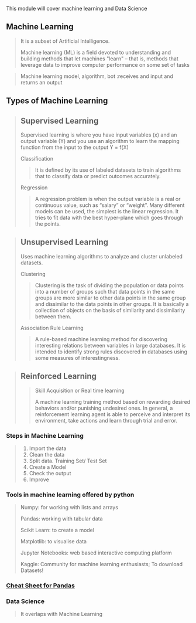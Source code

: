 This module will cover machine learning and Data Science

## Machine Learning
> It is a subset of Artificial Intelligence.
> 
> Machine learning (ML) is a field devoted to understanding and building methods that let machines "learn" – that is, methods that leverage data to improve computer performance on some set of tasks

> Machine learning model, algorithm, bot :receives and input and returns an output

## Types of Machine Learning
> ## Supervised Learning
>
> Supervised learning is where you have input variables (x) and an output variable (Y) and you use an algorithm to learn the mapping function from the input to the output Y = f(X)
> 
> Classification
>> It is defined by its use of labeled datasets to train algorithms that to classify data or predict outcomes accurately.
> 
> Regression 
>>  A regression problem is when the output variable is a real or continuous value, such as “salary” or “weight”. Many different models can be used, the simplest is the linear regression. It tries to fit data with the best hyper-plane which goes through the points.
 
> ## Unsupervised Learning
> Uses machine learning algorithms to analyze and cluster unlabeled datasets.
>
> Clustering
>> Clustering is the task of dividing the population or data points into a number of groups such that data points in the same groups are more similar to other data points in the same group and dissimilar to the data points in other groups. It is basically a collection of objects on the basis of similarity and dissimilarity between them.
>
> Association Rule Learning
>> A rule-based machine learning method for discovering interesting relations between variables in large databases. It is intended to identify strong rules discovered in databases using some measures of interestingness.

> ## Reinforced Learning
>> Skill Acquisition or Real time learning
>>
>> A machine learning training method based on rewarding desired behaviors and/or punishing undesired ones. In general, a reinforcement learning agent is able to perceive and interpret its environment, take actions and learn through trial and error.
>>

### Steps in Machine Learning
> 1. Import the data 
> 2. Clean the data
> 3. Split data. Training Set/ Test Set
> 4. Create a Model
> 5. Check the output
> 6. Improve

### Tools in machine learning offered by python
> Numpy: for working with lists and arrays
> 
> Pandas: working with tabular data
> 
> Scikit Learn: to create a model 
> 
> Matplotlib: to visualise data
> 
> Jupyter Notebooks: web based interactive computing platform
> 
> Kaggle: Community for machine learning enthusiasts; To download Datasets!

### [Cheat Sheet for Pandas](https://elitedatascience.com/python-cheat-sheet)
### Data Science
> It overlaps with Machine Learning
> 

